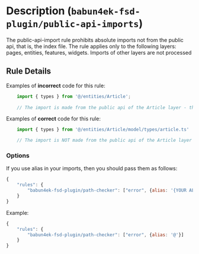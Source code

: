 # Description (`babun4ek-fsd-plugin/public-api-imports`)

The public-api-import rule prohibits absolute imports not from the public api, that is, the index file.
The rule applies only to the following layers: pages, entities, features, widgets. Imports of other layers are not processed

## Rule Details

Examples of **incorrect** code for this rule:

```js
    import { types } from '@/entities/Article'; 
    
    // The import is made from the public api of the Article layer - this is good 
```

Examples of **correct** code for this rule:

```js
    import { types } from '@/entities/Article/model/types/article.ts'

    // The import is NOT made from the public api of the Article layer - this is bad
```

### Options

If you use alias in your imports, then you should pass them as follows:

```js
{
    "rules": {
        "babun4ek-fsd-plugin/path-checker": ["error", {alias: '{YOUR ALIAS}'}]
    }
}
```

Example:

```js
{
    "rules": {
        "babun4ek-fsd-plugin/path-checker": ["error", {alias: '@'}]
    }
}
```
